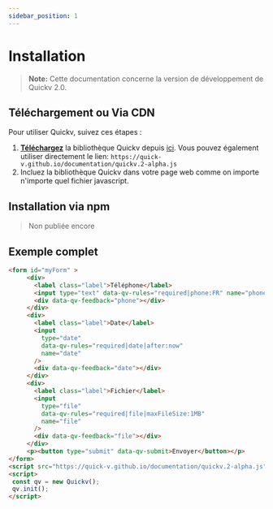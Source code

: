 ```yaml
---
sidebar_position: 1
---
```


# Installation

> **Note:** Cette documentation concerne la version de développement de Quickv 2.0.


## Téléchargement ou Via CDN

Pour utiliser Quickv, suivez ces étapes :


1. **[Téléchargez](https://quick-v.github.io/documentation/quickv.2-alpha.js)** la bibliothèque Quickv depuis [ici](https://quick-v.github.io/documentation/quickv.2-alpha.js). Vous pouvez également utiliser directement le lien: `https://quick-v.github.io/documentation/quickv.2-alpha.js`
2. Incluez la bibliothèque Quickv dans votre page web comme on importe n'importe quel fichier javascript.

 
## Installation via npm
> Non publiée encore

## Exemple complet

 ```html
 <form id="myForm" > 
      <div>
        <label class="label">Téléphone</label>
        <input type="text" data-qv-rules="required|phone:FR" name="phone" />
        <div data-qv-feedback="phone"></div>
      </div>
      <div>
        <label class="label">Date</label>
        <input
          type="date"
          data-qv-rules="required|date|after:now"
          name="date"
        />
        <div data-qv-feedback="date"></div>
      </div>
      <div>
        <label class="label">Fichier</label>
        <input
          type="file"
          data-qv-rules="required|file|maxFileSize:1MB"
          name="file"
        />
        <div data-qv-feedback="file"></div>
      </div>
      <p><button type="submit" data-qv-submit>Envoyer</button></p>
</form>
<script src="https://quick-v.github.io/documentation/quickv.2-alpha.js"></script>
<script>
  const qv = new Quickv();
  qv.init();
</script>
```